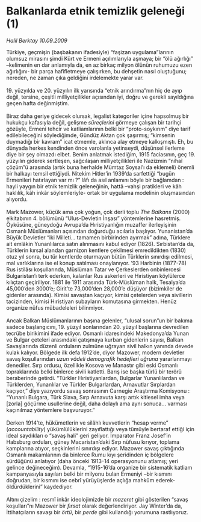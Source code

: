 # Balkanlarda etnik temizlik geleneği (1)

*Halil Berktay 10.09.2009*

<div class="taraf_structure_2col_1zq">
<div class="margen_n">



 <p>Türkiye, geçmişin (başbakanın ifadesiyle) “faşizan uygulama”larının olumsuz mirasını şimdi Kürt ve Ermeni açılımlarıyla aşmaya; bir “ölü ağırlığı” –kelimenin en dar anlamıyla da, en az birkaç milyon ölünün ruhumuzu ezen ağırlığını- bir parça hafifletmeye çalışırken, bu dehşetin nasıl oluştuğunu; nereden, ne zaman çıka geldiğini irdelemekte yarar var. <br/><br/>19. yüzyılda ve 20. yüzyılın ilk yarısında “etnik arındırma”nın hiç de ayıp değil, tersine, çeşitli milliyetçilikler açısından iyi, doğru ve gerekli sayıldığına geçen hafta değinmiştim. <br/><br/>Biraz daha geriye gidecek olursak, legalist kategoriler içine hapsolmuş bir hukukçu kafasıyla değil, gelişme <i>süreçlerini</i> görmeye çalışan bir tarihçi gözüyle, Ermeni tehcir ve katliamlarının belki bir “proto-soykırım” diye tarif edilebileceğini söylediğimde, Gündüz Aktan çok şaşırmış; “kimsenin duymadığı bir kavram” icat etmemle, aklınca alay etmeye kalkışmıştı. Eh, bu dünyada herkes kendinden önce varolanla yetinseydi, düşünsel ilerleme diye bir şey olmazdı elbet. Benim anlatmak istediğim, 1915 faciasının, geç 19. yüzyılın giderek sertleşen, sağcılaşan milliyetçilikleri ile Nazizmin “nihaî çözüm”ü arasında (artık buna herhalde Mümtaz Soysal’ı da eklemeli) önemli bir halkayı temsil ettiğiydi. Nitekim Hitler’in 1939’da sarfettiği “bugün Ermenileri hatırlayan var mı ?” lâfı da asıl anlamını böyle bir bağlamdan : hayli yaygın bir etnik temizlik geleneğinin, hattâ –vahşi pratikleri ve kâh haklılık, kâh inkâr söylemleriyle- ortak bir uygulama modelinin oluşmasından alıyordu. <br/><br/>Mark Mazower, küçük ama çok yoğun, çok derli toplu <i>The Balkans</i> (2000) elkitabının 4. bölümünü “Ulus-Devletin İnşası” yöntemlerine hasretmiş. Öyküsüne, güneydoğu Avrupa’da Hıristiyanlığın muzaffer ilerleyişinin Osmanlı Müslümanları açısından doğurduğu acılarla başlıyor. Yunanistan’da Büyük Devletler “iki Milleti... tamamen birbirinden ayırmak” adına, Türklere ait emlâkin Yunanlılarca satın alınmasını kabul ediyor (1826). Sırbistan’da da, Türklerin kırsal alandan garnizon kentlere çekilmesi emredildikten (1830) otuz yıl sonra, bu tür kentlerde oturmayan bütün Türklerin sınırdışı edilmesi, mal varlıklarına ise el konup satılması onaylanıyor. ’93 Harbinin (1877-78) Rus istilâsı koşullarında, Müslüman Tatar ve Çerkeslerden onbinlercesi Bulgaristan’ı terk ederken, kalanlar Rus askerleri ve Hıristiyan köylülerce kılıçtan geçiriliyor. 1881 ile 1911 arasında Türk-Müslüman halk, Tesalya’da 45,000’den 3000’e; Girit’te 73,000’den 28,000’e düşüyor (bizimkiler de gidenler arasında). Kimisi savaştan kaçıyor, kimisi çetelerden veya sivillerin tacizinden, kimisi Hıristiyan subayların komutasına girmekten. Henüz organize nüfus mübadeleleri bilinmiyor. <br/><br/>Ancak Balkan Müslümanlarının başına gelenler, “ulusal sorun”un bir bakıma sadece başlangıcını, 19. yüzyıl sonlarından 20. yüzyıl başlarına devredilen tecrübe birikimini ifade ediyor. Osmanlı idaresindeki Makedonya’da Yunan ve Bulgar çeteleri arasındaki çatışmaya kurban gidenlerin sayısı, Balkan Savaşlarında düzenli orduların zulmüne uğrayan sivil halkın yanında devede kulak kalıyor. Bölgede ilk defa 1912’de, diyor Mazower, modern devletler savaş koşullarından <i>uzun vâdeli demografik hedefleri uğruna</i> yararlanmayı denediler. Sırp ordusu, özellikle Kosova ve Manastır gibi eski Osmanlı topraklarında belki binlerce sivili katletti. Barış ise başka türlü bir terörü beraberinde getirdi. “Türkler Hıristiyanlardan, Bulgarlar Yunanlılardan ve Türklerden, Yunanlılar ve Türkler Bulgarlardan, Arnavutlar Sırplardan kaçıyor,” diye yazıyordu savaş sonrasının Carnegie Araştırma Komisyonu : “Yunanlı Bulgara, Türk Slava, Sırp Arnavuta karşı artık kitlesel imha veya [zorla] göçürme usullerine değil, daha dolaylı ama aynı sonuca... varması kaçınılmaz yöntemlere başvuruyor.” <br/><br/>Derken 1914’te, hükümetlerin ve silâhlı kuvvetlerin “hesap verme” (<i>accountability</i>) yükümlülüklerini zayıflattığı veya tümüyle bertaraf ettiği için ideal saydıkları o “savaş hali” geri geliyor. İmparator Franz Josef’in Habsburg orduları, güney Macaristan’daki Sırp nüfusu kırıyor, toplama kamplarına atıyor, seçkinlerini sınırdışı ediyor. Mazower savaş çıktığında Osmanlı makamlarının da binlerce Rumu kıyı şeridinden iç bölgelere sürdüğünü anlatıyor (daha önceki 1913-14 operasyonunu atlamış; yeri gelince değineceğim). Devamla, “1915-16’da organize bir sistematik katliam kampanyasıyla sayıları belki bir milyonu bulan Ermeniyi –bir kısmını doğrudan, bir kısmını ise cebrî yürüyüşlerde açlığa mahkûm ederek- öldürdüklerini” kaydediyor. <br/><br/>Altını çizelim : resmî inkâr ideolojimizde bir <i>mazeret</i> gibi gösterilen “savaş koşulları”nı Mazower bir <i>fırsat</i> olarak değerlendiriyor. Jay Winter’da da, İttihatçıların savaşı bir <i>örtü</i>, bir <i>perde</i> gibi kullandığı yorumuna rastlıyoruz. </p>
<br/>
<br/>
<br/>



<br/>


<div id="taraf_not">
</div>

</div>


</div>
